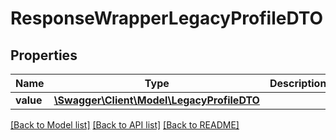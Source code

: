 # ResponseWrapperLegacyProfileDTO

## Properties
Name | Type | Description | Notes
------------ | ------------- | ------------- | -------------
**value** | [**\Swagger\Client\Model\LegacyProfileDTO**](LegacyProfileDTO.md) |  | [optional] 

[[Back to Model list]](../README.md#documentation-for-models) [[Back to API list]](../README.md#documentation-for-api-endpoints) [[Back to README]](../README.md)


